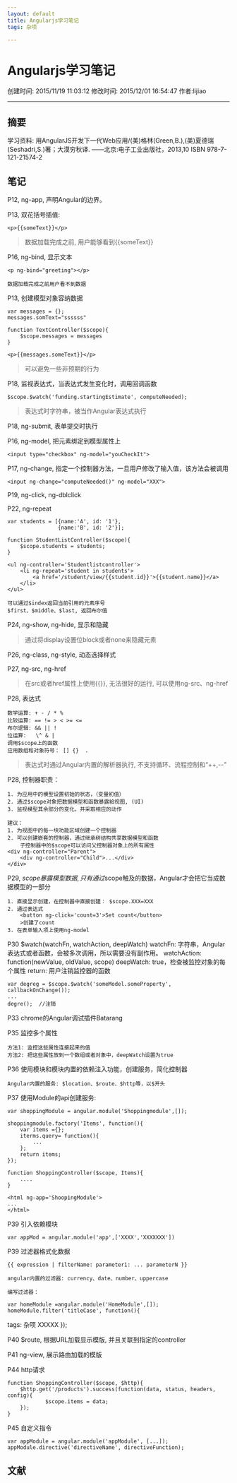 ```yaml
---
layout: default
title: Angularjs学习笔记
tags: 杂项

---
```


# Angularjs学习笔记
创建时间: 2015/11/19 11:03:12  修改时间: 2015/12/01 16:54:47 作者:lijiao

----

## 摘要

学习资料:  用AngularJS开发下一代Web应用/(美)格林(Green,B.),(美)夏德瑞(Seshadri,S.)著；大漠穷秋译. ——北京:电子工业出版社，2013,10 ISBN 978-7-121-21574-2

## 笔记

P12, ng-app, 声明Angular的边界。

P13, 双花括号插值:

	<p>{{someText}}</p>

>数据加载完成之前, 用户能够看到{{someText}}

P16, ng-bind, 显示文本

	<p ng-bind="greeting"></p>

	数据加载完成之前用户看不到数据

P13, 创建模型对象容纳数据

	var messages = {};
	messages.somText="ssssss"

	function TextController($scope){
		$scope.messages = messages
	}

	<p>{{messages.someText}}</p>

>可以避免一些非预期的行为


P18, 监视表达式，当表达式发生变化时，调用回调函数

	$scope.$watch('funding.startingEstimate', computeNeeded);

>表达式时字符串，被当作Angular表达式执行

P18, ng-submit, 表单提交时执行

P16, ng-model, 把元素绑定到模型属性上

	<input type="checkbox" ng-model="youCheckIt">

P17, ng-change, 指定一个控制器方法，一旦用户修改了输入值，该方法会被调用

	<input ng-change="computeNeeded()" ng-model="XXX">

P19, ng-click, ng-dblclick

P22, ng-repeat

	var students = [{name:'A', id: '1'},
	                {name:'B', id: '2'}];

	function StudentListController($scope){
		$scope.students = students;
	}

	<ul ng-controller='Studentlistcontroller'>
		<li ng-repeat='student in students'>
			<a href='/student/view/{{student.id}}'>{{student.name}}</a>
		</li>
	</ul>

	可以通过$index返回当前引用的元素序号
	$first、$middle、$last, 返回布尔值

P24, ng-show, ng-hide, 显示和隐藏

>通过将display设置位block或者none来隐藏元素

P26, ng-class, ng-style, 动态选择样式

P27, ng-src, ng-href

>在src或者href属性上使用{{}}, 无法很好的运行, 可以使用ng-src、ng-href

P28, 表达式

	数学运算: + - / * %
	比较运算: == != > < >= <=
	布尔逻辑: && || !
	位运算:   \^ & |
	调用$scope上的函数
	应用数组和对象符号： [] {}  .

>表达式时通过Angular内置的解析器执行, 不支持循环、流程控制和“++,--"

P28, 控制器职责：

	1. 为应用中的模型设置初始的状态，（变量初值）
	2. 通过$scope对象把数据模型和函数暴露給视图, (UI)
	3. 监视模型其余部分的变化，并采取相应的动作

	建议：
	1. 为视图中的每一块功能区域创建一个控制器
	2. 可以创建嵌套的控制器，通过继承树结构共享数据模型和函数
		子控制器中的$scope可以访问父控制器对象上的所有属性
	<div ng-controller="Parent">
		<div ng-controller="Child">...</div>
	</div>

P29, $scope暴露模型数据, 只有通过$scope触及的数据，Angular才会把它当成数据模型的一部分

	1. 直接显示创建，在控制器中直接创建： $scope.XXX=XXX
	2. 通过表达式
		<button ng-click='count=3'>Set count</button>
		>创建了count
	3. 在表单输入项上使用ng-model

P30 $watch(watchFn, watchAction, deepWatch)
	watchFn:      字符串，Angular表达式或者函数，会被多次调用，所以需要没有副作用。
	watchAction:  function(newValue, oldValue, scope)
	deepWatch:    true，检查被监控对象的每个属性
	return:       用户注销监控器的函数

	var degreg = $scope.$watch('someModel.someProperty', callbackOnChange());
	...
	degre();  //注销

P33 chrome的Angular调试插件Batarang

P35 监控多个属性

	方法1: 监控这些属性连接起来的值
	方法2: 把这些属性放到一个数组或者对象中，deepWatch设置为true

P36 使用模块和模块内置的依赖注入功能，创建服务，简化控制器

	Angular内置的服务: $location、$route、$http等，以$开头

P37 使用Module的api创建服务:

	var shoppingModule = angular.module('Shoppingmodule',[]);

	shoppingmodule.factory('Items', function(){
		var items ={};
		iterms.query= function(){
			...
		};
		return items;
	});
	
	function ShoppingController($scope, Items){
		....
	}

	<html ng-app='ShoopingModule'>
	...
	</html>

P39 引入依赖模块

	var appMod = angular.module('app',['XXXX','XXXXXXX'])

P39 过滤器格式化数据

	{{ expression | filterName: parameter1: ... parameterN }}

	angular内置的过滤器: currency、date、number、uppercase

	编写过滤器：

	var homeModule =angular.module('HomeModule',[]);
	homeModule.filter('titleCase', function(){
tags: 杂项
		XXXXX
		});

P40 $route, 根据URL加载显示模版, 并且关联到指定的controller

P41 ng-view, 展示路由加载的模版

P44 http请求

	function ShoppingController($scope, $http){
		$http.get('/products').success(function(data, status, headers, config){
				$scope.items = data;
		});
	}

P45 自定义指令

	var appModule = angular.module('appModule', [...]);
	appModule.directive('directiveName', directiveFunction);


## 文献



